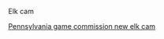 Elk cam

[Pennsylvania game commission new elk cam](https://www.pgc.pa.gov/Wildlife/WildlifeSpecies/Elk/Pages/default.aspx)
